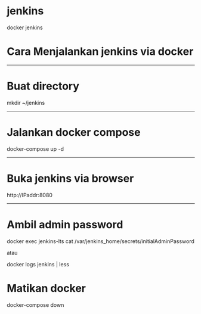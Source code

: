 # jenkins
docker jenkins

# Cara Menjalankan jenkins via docker

----

# Buat directory

mkdir ~/jenkins

---

# Jalankan docker compose

docker-compose up -d

----

# Buka jenkins via browser

http://IPaddr:8080

---

# Ambil admin password

docker exec jenkins-lts cat /var/jenkins_home/secrets/initialAdminPassword

atau

docker logs jenkins | less

# Matikan docker

docker-compose down
